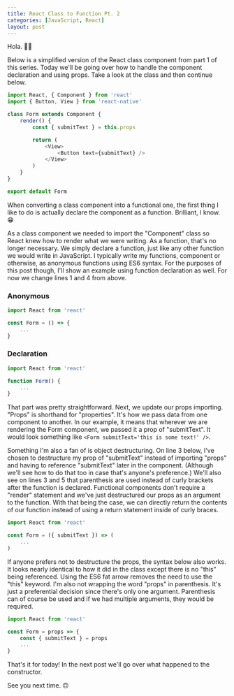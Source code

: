 ```yaml
---
title: React Class to Function Pt. 2
categories: [JavaScript, React]
layout: post
---
```


Hola. 👋🏾

Below is a simplified version of the React class component from part 1 of this series. Today we'll be going over how to handle the component declaration and using props. Take a look at the class and then continue below.

```js
import React, { Component } from 'react'
import { Button, View } from 'react-native'

class Form extends Component {
    render() {
        const { submitText } = this.props

        return (
            <View>
                <Button text={submitText} />
            </View>
        )
    }
}

export default Form
```

When converting a class component into a functional one, the first thing I like to do is actually declare the component as a function. Brilliant, I know. :grin:

As a class component we needed to import the "Component" class so React knew how to render what we were writing. As a function, that's no longer necessary. We simply declare a function, just like any other function we would write in JavaScript. I typically write my functions, component or otherwise, as anonymous functions using ES6 syntax. For the purposes of this post though, I'll show an example using function declaration as well.
For now we change lines 1 and 4 from above.

### Anonymous
```js
import React from 'react'

const Form = () => {
    ...
}
```

### Declaration
```js
import React from 'react'

function Form() {
    ...
}
```

That part was pretty straightforward. Next, we update our props importing. "Props" is shorthand for "properties". It's how we pass data from one component to another. In our example, it means that wherever we are rendering the Form component, we passed it a prop of "submitText". It would look something like `<Form submitText='this is some text!' />`.

Something I'm also a fan of is object destructuring. On line 3 below, I've chosen to destructure my prop of "submitText" instead of importing "props" and having to reference "submitText" later in the component. (Although we'll see how to do that too in case that's anyone's preference.) We'll also see on lines 3 and 5 that parenthesis are used instead of curly brackets after the function is declared. Functional components don't require a "render" statement and we've just destructured our props as an argument to the function. With that being the case, we can directly return the contents of our function instead of using a return statement inside of curly braces.

```js
import React from 'react'

const Form = ({ submitText }) => (
    ...
)
```

If anyone prefers not to destructure the props, the syntax below also works. It looks nearly identical to how it did in the class except there is no "this" being referenced. Using the ES6 fat arrow removes the need to use the "this" keyword. I'm also not wrapping the word "props" in parenthesis. It's just a preferential decision since there's only one argument. Parenthesis can of course be used and if we had multiple arguments, they would be required.

```js
import React from 'react'

const Form = props => {
    const { submitText } = props
    ...
}
```

That's it for today! In the next post we'll go over what happened to the constructor.

See you next time. 🙃
